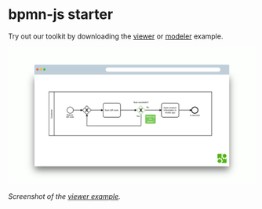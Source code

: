 # bpmn-js starter

Try out our toolkit by downloading the [viewer](https://rawgit.com/bpmn-io/bpmn-js-examples/master/starter/viewer.html) or [modeler](https://rawgit.com/bpmn-io/bpmn-js-examples/master/starter/modeler.html) example.


[![viewer example screenshot](./viewer.png)](https://rawgit.com/bpmn-io/bpmn-js-examples/master/starter/viewer.html)

_Screenshot of the [viewer example](https://rawgit.com/bpmn-io/bpmn-js-examples/master/starter/viewer.html)._